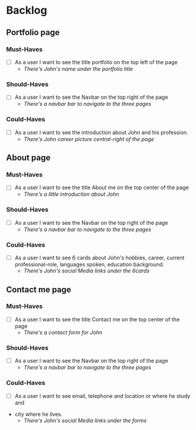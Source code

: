# Backlog

## Portfolio page

### Must-Haves

- [ ] As a user I want to see the title portfolio on the top left of the page
  - _There's John's name under the portfolio title_

### Should-Haves

- [ ] As a user I want to see the Navbar on the top right of the page
  - _There's a navbar bar to navigate to the three pages_

### Could-Haves

- [ ] As a user I want to see the introduction about John and his profession.
  - _There's John career picture central-right of the page_

## About page

### Must-Haves

- [ ] As a user I want to see the title About me on the top center of the page
  - _There's a little introduction about John_

### Should-Haves

- [ ] As a user I want to see the Navbar on the top right of the page
  - _There's a navbar bar to navigate to the three pages_

### Could-Haves

- [ ] As a user I want to see 6 cards about John's hobbies, career, current
      professional-role, languages spoken, education background.
  - _There's John's social Media links under the 6cards_

## Contact me page

### Must-Haves

- [ ] As a user I want to see the title Contact me on the top center of the page
  - _There's a contact form for John_

### Should-Haves

- [ ] As a user I want to see the Navbar on the top right of the page
  - _There's a navbar bar to navigate to the three pages_

### Could-Haves

- [ ] As a user I want to see email, telephone and location or where he study
      and
- city where he lives.
  - _There's John's social Media links under the forms_
